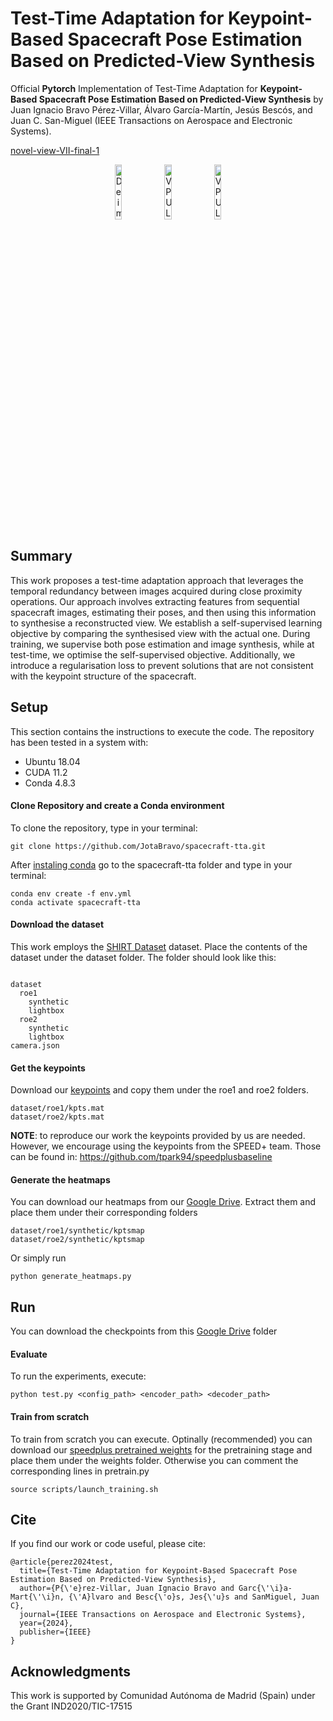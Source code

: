 # Test-Time Adaptation for Keypoint-Based Spacecraft Pose Estimation Based on Predicted-View Synthesis



Official **Pytorch** Implementation of Test-Time Adaptation for **Keypoint-Based Spacecraft Pose Estimation Based on Predicted-View Synthesis** by Juan Ignacio Bravo Pérez-Villar, Álvaro García-Martín, Jesús Bescós, and Juan C. San-Miguel  (IEEE Transactions on Aerospace and Electronic Systems).

[novel-view-VII-final-1](https://github.com/user-attachments/assets/6e77d2ac-aab9-4dbb-b1e9-722aa8ebcbee)

<p align="center">
    <img src="https://user-images.githubusercontent.com/22771127/185179617-e77acf05-2f93-45dc-9d2d-a9d771e48d0b.png" alt="Deimos Space Logo" style="width:15%"/>
    <img src="https://user-images.githubusercontent.com/22771127/185183738-692554f7-548b-4192-a50f-9dd2af2d4b9d.png"  alt="VPU Lab Logo" style="width:15%"/>
    <img src="https://user-images.githubusercontent.com/22771127/189942036-58e17f72-a385-4955-be07-f347e109eaba.png"  alt="VPU Lab Logo" style="width:15%"/>
</p>


## Summary
This work proposes a test-time adaptation approach that leverages the temporal redundancy between images acquired during close proximity operations. Our approach involves extracting features from sequential spacecraft images, estimating their poses, and then using this information to synthesise a reconstructed view. We establish a self-supervised learning objective by comparing the synthesised view with the actual one. During training, we supervise both pose estimation and image synthesis, while at test-time, we optimise the self-supervised objective. Additionally, we introduce a regularisation loss to prevent solutions that are not consistent with the keypoint structure of the spacecraft. 

## Setup

This section contains the instructions to execute the code. The repository has been tested in a system with:
- Ubuntu 18.04
- CUDA 11.2
- Conda 4.8.3

#### Clone Repository and create a Conda environment
To clone the repository, type in your terminal:

```
git clone https://github.com/JotaBravo/spacecraft-tta.git
```

After [instaling conda](https://conda.io/projects/conda/en/latest/user-guide/install/index.html) go to the spacecraft-tta folder and type in your terminal:

``` 
conda env create -f env.yml
conda activate spacecraft-tta
```

#### Download the dataset

This work employs the [SHIRT Dataset](https://purl.stanford.edu/zq716br5462) dataset. Place the contents of the dataset under the dataset folder. The folder should look like this:
```

dataset
  roe1
    synthetic
    lightbox
  roe2
    synthetic
    lightbox
camera.json
``` 
#### Get the keypoints

Download our [keypoints](https://drive.google.com/file/d/1-dxstIkkA7MC76s9DRMMjvqCm-FucdY9/view?usp=drive_link) and copy them under the roe1 and roe2 folders.

```
dataset/roe1/kpts.mat
dataset/roe2/kpts.mat
``` 
**NOTE**: to reproduce our work the keypoints provided by us are needed. However, we encourage using the keypoints from the SPEED+ team. Those can be found in: https://github.com/tpark94/speedplusbaseline

#### Generate the heatmaps

You can download our heatmaps from our [Google Drive](https://drive.google.com/drive/folders/1Eq1ZXh78J1tFQUkAsTX3Wkxn4qFx-ACJ?usp=drive_link). Extract them and place them under their corresponding folders
```
dataset/roe1/synthetic/kptsmap
dataset/roe2/synthetic/kptsmap
```
Or simply run
```
python generate_heatmaps.py
```

## Run

You can download the checkpoints from this [Google Drive](https://drive.google.com/drive/folders/1FZgy8EjC6ghT4Ja1pqbb919ESuPEVHgi?usp=sharing) folder

#### Evaluate

To run the experiments, execute:

 ```
 python test.py <config_path> <encoder_path> <decoder_path>
 ```

 #### Train from scratch

To train from scratch you can execute. Optinally (recommended) you can download our [speedplus pretrained weights](https://drive.google.com/drive/folders/1Vfvf4DqvRFZhHjjcn4tKLd9PC1-alWhg?usp=drive_link) for the pretraining stage and place them under the weights folder. Otherwise you can comment the corresponding lines in pretrain.py

 ```
source scripts/launch_training.sh
 ```




## Cite

If you find our work or code useful, please cite:
```
@article{perez2024test,
  title={Test-Time Adaptation for Keypoint-Based Spacecraft Pose Estimation Based on Predicted-View Synthesis},
  author={P{\'e}rez-Villar, Juan Ignacio Bravo and Garc{\'\i}a-Mart{\'\i}n, {\'A}lvaro and Besc{\'o}s, Jes{\'u}s and SanMiguel, Juan C},
  journal={IEEE Transactions on Aerospace and Electronic Systems},
  year={2024},
  publisher={IEEE}
}
```


## Acknowledgments
This work is supported by Comunidad Autónoma de Madrid (Spain) under the Grant IND2020/TIC-17515
